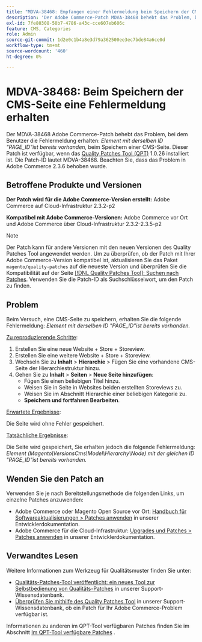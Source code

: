 ```yaml
---
title: "MDVA-38468: Empfangen einer Fehlermeldung beim Speichern der CMS-Seite"
description: 'Der Adobe Commerce-Patch MDVA-38468 behebt das Problem, bei dem Benutzer die Fehlermeldung erhalten: *Element mit der gleichen ID "PAGE_ID"ist bereits vorhanden* beim Speichern einer CMS-Seite. Dieser Patch ist verfügbar, wenn das [Quality Patches Tool (QPT)](https://devdocs.magento.com/guides/v2.4/comp-mgr/patching.html#mqp) 1.0.26 installiert ist. Die Patch-ID lautet MDVA-38468. Bitte beachten Sie, dass das Problem in Adobe Commerce 2.3.6 behoben wurde."'
exl-id: 7fe80308-50b7-4786-a43c-cce607eb606c
feature: CMS, Categories
role: Admin
source-git-commit: 1d2e0c1b4a8e3d79a362500ee3ec7bde84a6ce0d
workflow-type: tm+mt
source-wordcount: '460'
ht-degree: 0%

---
```


# MDVA-38468: Beim Speichern der CMS-Seite eine Fehlermeldung erhalten

Der MDVA-38468 Adobe Commerce-Patch behebt das Problem, bei dem Benutzer die Fehlermeldung erhalten: *Element mit derselben ID &quot;PAGE_ID&quot;ist bereits vorhanden,* beim Speichern einer CMS-Seite. Dieser Patch ist verfügbar, wenn das [Quality Patches Tool (QPT)](https://devdocs.magento.com/guides/v2.4/comp-mgr/patching.html#mqp) 1.0.26 installiert ist. Die Patch-ID lautet MDVA-38468. Beachten Sie, dass das Problem in Adobe Commerce 2.3.6 behoben wurde.

## Betroffene Produkte und Versionen

**Der Patch wird für die Adobe Commerce-Version erstellt:**
Adobe Commerce auf Cloud-Infrastruktur 2.3.2-p2

**Kompatibel mit Adobe Commerce-Versionen:**
Adobe Commerce vor Ort und Adobe Commerce über Cloud-Infrastruktur 2.3.2-2.3.5-p2

>[!NOTE]
>
>Der Patch kann für andere Versionen mit den neuen Versionen des Quality Patches Tool angewendet werden. Um zu überprüfen, ob der Patch mit Ihrer Adobe Commerce-Version kompatibel ist, aktualisieren Sie das Paket `magento/quality-patches` auf die neueste Version und überprüfen Sie die Kompatibilität auf der Seite [[!DNL Quality Patches Tool]: Suchen nach Patches](https://devdocs.magento.com/quality-patches/tool.html#patch-grid). Verwenden Sie die Patch-ID als Suchschlüsselwort, um den Patch zu finden.

## Problem

Beim Versuch, eine CMS-Seite zu speichern, erhalten Sie die folgende Fehlermeldung: *Element mit derselben ID &quot;PAGE_ID&quot;ist bereits vorhanden.*

<u>Zu reproduzierende Schritte</u>:

1. Erstellen Sie eine neue Website + Store + Storeview.
1. Erstellen Sie eine weitere Website + Store + Storeview.
1. Wechseln Sie zu **Inhalt** > **Hierarchie** > Fügen Sie eine vorhandene CMS-Seite der Hierarchiestruktur hinzu.
1. Gehen Sie zu **Inhalt** > **Seiten** > **Neue Seite hinzufügen**:
   * Fügen Sie einen beliebigen Titel hinzu.
   * Weisen Sie in Seite in Websites beiden erstellten Storeviews zu.
   * Weisen Sie im Abschnitt Hierarchie einer beliebigen Kategorie zu.
   * **Speichern und fortfahren Bearbeiten**.

<u>Erwartete Ergebnisse</u>:

Die Seite wird ohne Fehler gespeichert.

<u>Tatsächliche Ergebnisse</u>:

Die Seite wird gespeichert, Sie erhalten jedoch die folgende Fehlermeldung: *Element (Magento\VersionsCms\Model\Hierarchy\Node) mit der gleichen ID &quot;PAGE_ID&quot;ist bereits vorhanden.*

## Wenden Sie den Patch an

Verwenden Sie je nach Bereitstellungsmethode die folgenden Links, um einzelne Patches anzuwenden:

* Adobe Commerce oder Magento Open Source vor Ort: [Handbuch für Softwareaktualisierungen > Patches anwenden](https://devdocs.magento.com/guides/v2.4/comp-mgr/patching/mqp.html) in unserer Entwicklerdokumentation.
* Adobe Commerce für die Cloud-Infrastruktur: [Upgrades und Patches > Patches anwenden](https://devdocs.magento.com/cloud/project/project-patch.html) in unserer Entwicklerdokumentation.

## Verwandtes Lesen

Weitere Informationen zum Werkzeug für Qualitätsmuster finden Sie unter:

* [Qualitäts-Patches-Tool veröffentlicht: ein neues Tool zur Selbstbedienung von Qualitäts-Patches](/help/announcements/adobe-commerce-announcements/magento-quality-patches-released-new-tool-to-self-serve-quality-patches.md) in unserer Support-Wissensdatenbank.
* [Überprüfen Sie mithilfe des Quality Patches Tool](/help/support-tools/patches-available-in-qpt-tool/check-patch-for-magento-issue-with-magento-quality-patches.md) in unserer Support-Wissensdatenbank, ob ein Patch für Ihr Adobe Commerce-Problem verfügbar ist.

Informationen zu anderen im QPT-Tool verfügbaren Patches finden Sie im Abschnitt [Im QPT-Tool verfügbare Patches](https://support.magento.com/hc/en-us/sections/360010506631-Patches-available-in-QPT-tool-) .
